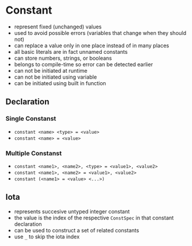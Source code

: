 # Constant
- represent fixed (unchanged) values
- used to avoid possible errors (variables that change when they should not)
- can replace a value only in one place instead of in many places
- all basic literals are in fact unnamed constants
- can store numbers, strings, or booleans
- belongs to compile-time so error can be detected earlier
- can not be initiated at runtime
- can not be initiated using variable
- can be initiated using built in function

## Declaration

### Single Constanst
- `constant <name> <type> = <value>`
- `constant <name> = <value>`

### Multiple Constanst 
- `constant <name1>, <name2>, <type> = <value1>, <value2>`
- `constant <name1>, <name2> = <value1>, <value2>`
- `constant (<name1> = <value> <...>)`

## Iota
- represents succesive untyped integer constant
- the value is the index of the respective `ConstSpec` in that constant declaration
- can be used to construct a set of related constants
- use `_` to skip the iota index